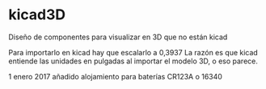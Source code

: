 # kicad3D
Diseño de componentes para visualizar en 3D que no están kicad

Para importarlo en kicad hay que escalarlo a 0,3937
La razón es que kicad entiende las unidades en pulgadas al importar el modelo 3D, o eso parece.


1 enero 2017 añadido alojamiento para baterías CR123A o 16340
